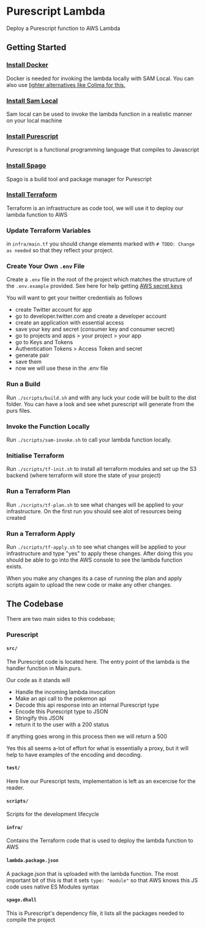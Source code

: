 # Purescript Lambda

Deploy a Purescript function to AWS Lambda

## Getting Started

### [Install Docker](https://docs.docker.com/desktop/install/mac-install/)
Docker is needed for invoking the lambda locally with SAM Local. You can also use [lighter alternatives like Colima for this.](https://gist.github.com/thomashartm/9d48aa8d9fad98ee06c368bd416d1f08)

### [Install Sam Local](https://docs.aws.amazon.com/serverless-application-model/latest/developerguide/install-sam-cli.html)
Sam local can be used to invoke the lambda function in a realistic manner on your local machine

### [Install Purescript](https://github.com/purescript/documentation/blob/master/guides/Getting-Started.md#installing-the-compiler)
Purescript is a functional programming language that compiles to Javascript

### [Install Spago](https://github.com/purescript/documentation/blob/master/guides/Getting-Started.md#setting-up-the-development-environment)
Spago is a build tool and package manager for Purescript

### [Install Terraform](https://developer.hashicorp.com/terraform/tutorials/aws-get-started/install-cli)
Terraform is an infrastructure as code tool, we will use it to deploy our lambda function to AWS

### Update Terraform Variables
in `infra/main.tf` you should change elements marked with `# TODO: Change as needed` so that they reflect your project.

### Create Your Own `.env` File
Create a `.env` file in the root of the project which matches the structure of the `.env.example` provided. See here for help getting [AWS secret keys](https://docs.aws.amazon.com/powershell/latest/userguide/pstools-appendix-sign-up.html)

You will want to get your twitter credentials as follows

- create Twitter account for app
- go to developer.twitter.com and create a developer account
- create an application with essential access 
- save your key and secret (consumer key and consumer secret)
- go to projects and apps > your project > your app
- go to Keys and Tokens
- Authentication Tokens > Access Token and secret
- generate pair
- save them
- now we will use these in the .env file


### Run a Build
Run `./scripts/build.sh` and with any luck your code will be built to the dist folder. You can have a look and see whet purescript will generate from the purs files.

### Invoke the Function Locally
Run `./scripts/sam-invoke.sh` to call your lambda function locally.

### Initialise Terraform
Run `./scripts/tf-init.sh` to install all terraform modules and set up the S3 backend (where terraform will store the state of your project)

### Run a Terraform Plan
Run `./scripts/tf-plan.sh` to see what changes will be applied to your infrastructure. On the first run you should see alot of resources being created

### Run a Terraform Apply
Run `./scripts/tf-apply.sh` to see what changes will be applied to your infrastructure and type "yes" to apply these changes. After doing this you should be able to go into the AWS console to see the lambda function exists.

When you make any changes its a case of running the plan and apply scripts again to upload the new code or make any other changes.

## The Codebase

There are two main sides to this codebase;

### Purescript

#### `src/`
The Purescript code is located here. The entry point of the lambda is the handler function in Main.purs.

Our code as it stands will
- Handle the incoming lambda invocation
- Make an api call to the pokemon api
- Decode this api response into an internal Purescript type
- Encode this Purescript type to JSON
- Stringify this JSON
- return it to the user with a 200 status

If anything goes wrong in this process then we will return a 500

Yes this all seems a-lot of effort for what is essentially a proxy, but it will help to have examples of the encoding and decoding.

#### `test/`
Here live our Purescript tests, implementation is left as an excercise for the reader.

#### `scripts/`
Scripts for the development lifecycle

#### `infra/`
Contains the Terraform code that is used to deploy the lambda function to AWS

#### `lambda.package.json`
A package.json that is uploaded with the lambda function. The most important bit of this is that it sets `type: "module"` 
so that AWS knows this JS code uses native ES Modules syntax

#### `spago.dhall`
This is Purescript's dependency file, it lists all the packages needed to compile the project